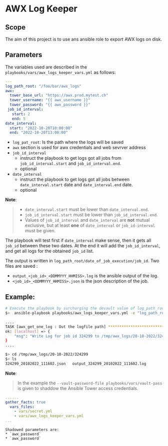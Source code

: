 # AWX Log Keeper

## Scope
The aim of this project is to use ans ansible role to export AWX logs on disk.

## Parameters
The variables used are described in the `playbooks/vars/awx_logs_keeper_vars.yml` as follows:

```yml
---
log_path_root: "/foo/bar/awx_logs"
awx:
  tower_base_url: "https://awx.prod.mytest.ch"
  tower_username: "{{ awx_username }}"
  tower_password: "{{ awx_password }}"
 job_id_interval:
   start: 2
   end: 5
date_interval:
  start: "2022-10-20T10:00:00"
  end: "2022-10-20T13:00:00"
```

- `log_pat_root`: Is the path where the logs will be saved
- `awx` section is used for awx credentials and web sevrver address
- `job_id_interval` 
   - instruct the playbook to get logs got all jobs from `job_id_interval.start` and `job_id_interval.end`.
   - optional 
- `date_interval` 
   - instruct the playbook to get logs got all jobs between `date_interval.start` date and `date_interval.end` date.
   - optional 


**Note**: 
> - `date_interval.start` must be lower than `date_interval.end`. 
> - `job_id_interval.start` must be lower than `job_id_interval.end`. 
> - Values of `job_id_interval` and `date_interval` are **not** mutual exclusive, but at least **one** of `date_interval` or `job_id-interval` must be given.

The playbook will test first if `date_interval` make sense, then it gets all `job_id` between these two dates. At the end it will add the `job_id_interval`, and get all logs for the obtained `job_id` list.

The output is written in `log_path_root/date_of_job_execution/job_id`. Two files are saved :
- `output_<job_id>_<DDMMYYY_HHMISS>.log` is the ansible output of the log.
- `<job_id>_<DDMMYYY_HHMISS>.json` is the json description of the job.

## Example:
```bash
# Execute the playbook by surcharging the devault value of log_path_root
$>  ansible-playbook playbooks/awx_logs_keeper_vars.yml -e "log_path_root=/tmp/awx_logs" --vault-password-file playbooks/vars/vault-pass

....
TASK [awx_get_one_log : Out the logfile path] **********************************************************************************************************
ok: [localhost] => {
    "msg": "Write Log for job id 324299 to /tmp/awx_logs/20-10-2022/324299"
}
....

$> cd /tmp/awx_logs/20-10-2022/324299
$> ls
324299_20102022_111602.json   output_324299_20102022_111602.log

```

**Note**: 
> In the example the `--vault-password-file playbooks/vars/vault-pass` is given to shaddow the Ansible Tower access credentials.  
```yml
......
gather_facts: true
  vars_files:
    - vars/secret.yml
    - vars/awx_logs_keeper_vars.yml
...
```
```
Shadowed parameters are: 
* `awx_password`
* `awx_password`
